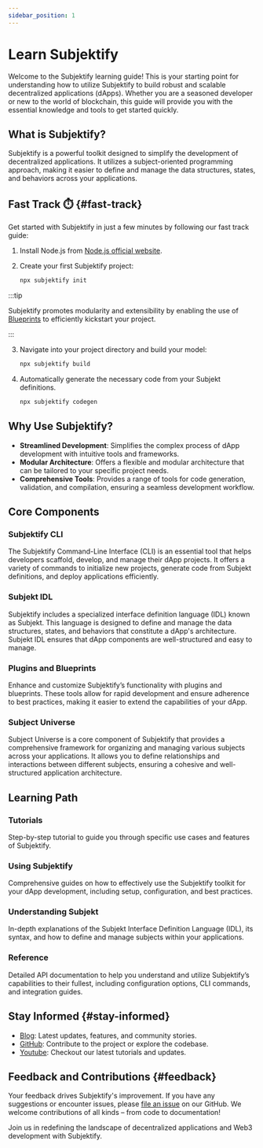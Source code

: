 ```yaml
---
sidebar_position: 1
---
```


# Learn Subjektify

Welcome to the Subjektify learning guide! This is your starting point for understanding how to utilize Subjektify to build robust and scalable decentralized applications (dApps). Whether you are a seasoned developer or new to the world of blockchain, this guide will provide you with the essential knowledge and tools to get started quickly.

## What is Subjektify?

Subjektify is a powerful toolkit designed to simplify the development of decentralized applications. It utilizes a subject-oriented programming approach, making it easier to define and manage the data structures, states, and behaviors across your applications.

## Fast Track ⏱️ {#fast-track}

Get started with Subjektify in just a few minutes by following our fast track guide:

1. Install Node.js from [Node.js official website](https://nodejs.org/en/download/).
2. Create your first Subjektify project:

   ```bash
   npx subjektify init
   ```

:::tip

Subjektify promotes modularity and extensibility by enabling the use of [Blueprints](https://blueprints.subjektify.dev) to efficiently kickstart your project.

:::

3. Navigate into your project directory and build your model:

   ```bash
   npx subjektify build
   ```

4. Automatically generate the necessary code from your Subjekt definitions.
   ```bash
   npx subjektify codegen
   ```

## Why Use Subjektify?

- **Streamlined Development**: Simplifies the complex process of dApp development with intuitive tools and frameworks.
- **Modular Architecture**: Offers a flexible and modular architecture that can be tailored to your specific project needs.
- **Comprehensive Tools**: Provides a range of tools for code generation, validation, and compilation, ensuring a seamless development workflow.

## Core Components

### Subjektify CLI

The Subjektify Command-Line Interface (CLI) is an essential tool that helps developers scaffold, develop, and manage their dApp projects. It offers a variety of commands to initialize new projects, generate code from Subjekt definitions, and deploy applications efficiently.

### Subjekt IDL

Subjektify includes a specialized interface definition language (IDL) known as Subjekt. This language is designed to define and manage the data structures, states, and behaviors that constitute a dApp's architecture. Subjekt IDL ensures that dApp components are well-structured and easy to manage.

### Plugins and Blueprints

Enhance and customize Subjektify’s functionality with plugins and blueprints. These tools allow for rapid development and ensure adherence to best practices, making it easier to extend the capabilities of your dApp.

### Subject Universe

Subject Universe is a core component of Subjektify that provides a comprehensive framework for organizing and managing various subjects across your applications. It allows you to define relationships and interactions between different subjects, ensuring a cohesive and well-structured application architecture.

## Learning Path

### Tutorials

Step-by-step tutorial to guide you through specific use cases and features of Subjektify.

### Using Subjektify

Comprehensive guides on how to effectively use the Subjektify toolkit for your dApp development, including setup, configuration, and best practices.

### Understanding Subjekt

In-depth explanations of the Subjekt Interface Definition Language (IDL), its syntax, and how to define and manage subjects within your applications.

### Reference

Detailed API documentation to help you understand and utilize Subjektify’s capabilities to their fullest, including configuration options, CLI commands, and integration guides.

## Stay Informed {#stay-informed}

- [Blog](/blog): Latest updates, features, and community stories.
- [GitHub](https://github.com/subjektify/subjektify): Contribute to the project or explore the codebase.
- [Youtube](https://www.youtube.com/@SubjektifyLabs): Checkout our latest tutorials and updates.

## Feedback and Contributions {#feedback}

Your feedback drives Subjektify's improvement. If you have any suggestions or encounter issues, please [file an issue](https://github.com/subjektify/subjektify/issues) on our GitHub. We welcome contributions of all kinds – from code to documentation!

Join us in redefining the landscape of decentralized applications and Web3 development with Subjektify.
